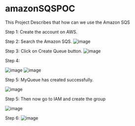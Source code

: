 # amazonSQSPOC
This Project Describes that how can we use the Amazon SQS

Step 1: Create the account on AWS.

Step 2: Search the Amazon SQS.
![image](https://user-images.githubusercontent.com/85877645/122096167-e244b000-ce2b-11eb-82ec-322de04d562d.png)

Step 3: Click on Create Queue button.
![image](https://user-images.githubusercontent.com/85877645/122096814-95ada480-ce2c-11eb-8a7b-602b901e3080.png)

Step 4: 

![image](https://user-images.githubusercontent.com/85877645/122097406-45831200-ce2d-11eb-8bd5-fbb6e13555a6.png)
![image](https://user-images.githubusercontent.com/85877645/122097460-53389780-ce2d-11eb-9a41-37857b530894.png)


Step 5: MyQueue has created successfully.

![image](https://user-images.githubusercontent.com/85877645/122097600-7c592800-ce2d-11eb-85c0-5c79057946bf.png)

Step 5: Then now go to IAM and create the group 

![image](https://user-images.githubusercontent.com/85877645/122098090-030e0500-ce2e-11eb-97cd-1c0d6b9697e6.png)

Step 6: 
![image](https://user-images.githubusercontent.com/85877645/122098322-54b68f80-ce2e-11eb-8723-1cfd14cc5152.png)




